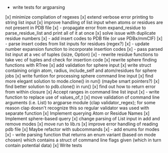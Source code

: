 * write tests for argparsing

[x] minimize compilation of regexes
[x] extend verbose error printing to string list input
[x] improve handling of list input when atoms or residues are not present in PDB file
[x]   - propagate error from expand_residue to parse_residue_list and print all of it at once
[x] solve issue with duplicate residue numbers 
[x]   - add insert codes to PDB file (or use PDBx/mmCIF)
[x]   - parse insert codes from list inputs for residues (regex?)
[x]   - update number expansion function to incorporate insertion codes
[x]   - pass parsed list input at a vec of tuples (isize, Option<String>)
[x]   - rewrite residue functions to take vec of tuples and check for insertion code
[x] rewrite sphere finding functions with RTree
[x] add validation for sphere input
[x] write struct containing origin atom, radius, include_self and atom/residues for sphere jobs
[x] write funtion for processing sphere command line input
[x] find more elegant solution to mode.clone() in run() (maybe smart pointers?)
[x] find better solution to pdb.clone() in run()
[x] find out how to return error from within closure
[x] Accept ranges in command line list input
[x]   - write function to replace use of values_of_t
[x] move validation of command line arguments (i.e. List) to argparse module (clap validator_regex); for some reason clap doesn't recognize this so regular validator was used with separate function
[x] Implement querying Atom or Residue Names
[x] Implement sphere-based query
[x] change parsing of List input in add and remove modes
[x] move run to lib.rs
[x] improve error handling of reading pdb file
[x] Maybe refactor with subcommands
[x]   - add enums for modes
[x]   - write parsing function that returns an enum variant (based on mode chosen) which contains a struct of command line flags given (which in turn contain potential data)
[x] Write tests